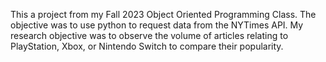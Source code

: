 This a project from my Fall 2023 Object Oriented Programming Class.
The objective was to use python to request data from the NYTimes API.
My research objective was to observe the volume of articles relating to PlayStation, Xbox, or Nintendo Switch to compare their popularity.
